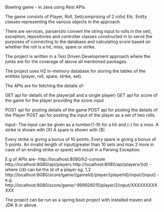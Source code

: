 Bowling game - in Java using Rest APIs 

The game consists of Player, Roll, Set(comprising of 2 rolls) Etc. Entity classes representing the various objects in the approach.

There are services, parsers(to convert the string input to rolls in the set), exception, repositories and controller classes constructed in to serve the purposes of connecting to the database and calculating score based on whether the roll is a hit, miss, spare or strike.

The project is written in a Test Driven Development approach where the junits are for the coverage of above all mentioned packages.

The project uses H2 in-memory database for storing the tables of the entities (player, roll, spare, strike, set).

The APIs are for fetching the details of-

GET api for details of the player(all and a single player)
GET api for  score of the game for the player providing the score input

POST api for posting details of the game
POST api for posting the details of the Player
POST api for posting the input of the player as a set of two rolls.

Input-
The input can be given as a number(1-9) for a hit and (-) for a miss.
A strike is shown with (X)
A spare is shown with ($)

Every strike is giving a bonus of 10 points.
Every spare is giving a bonus of 5 points.
An invalid length of input(greater than 10 sets and max 2 more in case of an ending strike or spare) will result in a Parsing Exception.

E.g of APIs are-
http://localhost:8080/h2-console
http://localhost:8080/api/players
http://localhost:8080/api/players/{id} - where {id} can be the Id of a player eg. 1,2
http://localhost:8080/score/game/{gameId}/player/{playerId}/input/{input} - e.g. http://localhost:8080/score/game/-999926015/player/2/input/XXXXXXXXXXXX 

The project can be run as a spring boot project with installed maven and JDK 8 or above.
